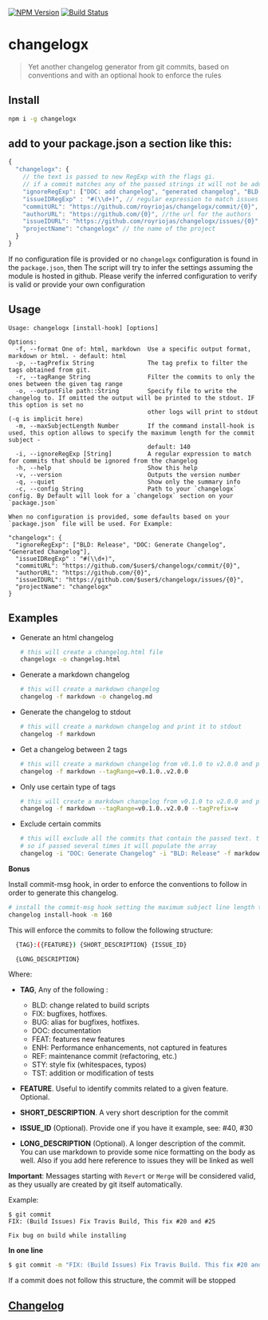 [![NPM Version](http://img.shields.io/npm/v/changelogx.svg?style=flat)](https://npmjs.org/package/changelogx)
[![Build Status](http://img.shields.io/travis/royriojas/changelogx.svg?style=flat)](https://travis-ci.org/royriojas/changelogx)

# changelogx
> Yet another changelog generator from git commits, based on conventions and with an optional hook to enforce the rules

## Install
```bash
npm i -g changelogx
```

## add to your package.json a section like this:
 
```javascript
{
  "changelogx": {
    // the text is passed to new RegExp with the flags gi.
    // if a commit matches any of the passed strings it will not be added to the final changelog
    "ignoreRegExp": ["DOC: add changelog", "generated changelog", "BLD: Release"],
    "issueIDRegExp" : "#(\\d+)", // regular expression to match issues found inside the changelog
    "commitURL": "https://github.com/royriojas/changelogx/commit/{0}", //the url for commits
    "authorURL": "https://github.com/{0}", //the url for the authors
    "issueIDURL": "https://github.com/royriojas/changelogx/issues/{0}", //the url for the issues
    "projectName": "changelogx" // the name of the project
  }
}
```

If no configuration file is provided or no `changelogx` configuration is found in the `package.json`, then
The script will try to infer the settings assuming the module is hosted in github. Please verify the inferred
configuration to verify is valid or provide your own configuration

## Usage
```
Usage: changelogx [install-hook] [options]

Options:
  -f, --format One of: html, markdown  Use a specific output format, markdown or html. - default: html
  -p, --tagPrefix String               The tag prefix to filter the tags obtained from git.
  -r, --tagRange String                Filter the commits to only the ones between the given tag range
  -o, --outputFile path::String        Specify file to write the changelog to. If omitted the output will be printed to the stdout. IF this option is set no
                                       other logs will print to stdout (-q is implicit here)
  -m, --maxSubjectLength Number        If the command install-hook is used, this option allows to specify the maximum length for the commit subject -
                                       default: 140
  -i, --ignoreRegExp [String]          A regular expression to match for commits that should be ignored from the changelog
  -h, --help                           Show this help
  -v, --version                        Outputs the version number
  -q, --quiet                          Show only the summary info
  -c, --config String                  Path to your `changelogx` config. By Default will look for a `changelogx` section on your `package.json`

When no configuration is provided, some defaults based on your `package.json` file will be used. For Example:

"changelogx": {
  "ignoreRegExp": ["BLD: Release", "DOC: Generate Changelog", "Generated Changelog"],
  "issueIDRegExp" : "#(\\d+)",
  "commitURL": "https://github.com/$user$/changelogx/commit/{0}",
  "authorURL": "https://github.com/{0}",
  "issueIDURL": "https://github.com/$user$/changelogx/issues/{0}",
  "projectName": "changelogx"
}
```

## Examples

- Generate an html changelog
  ```bash
  # this will create a changelog.html file
  changelogx -o changelog.html
  ```
- Generate a markdown changelog
  ```bash
  # this will create a markdown changelog
  changelog -f markdown -o changelog.md
  ```
- Generate the changelog to stdout
  ```bash
  # this will create a markdown changelog and print it to stdout
  changelog -f markdown
  ``` 
- Get a changelog between 2 tags
  ```bash
  # this will create a markdown changelog from v0.1.0 to v2.0.0 and print it to stdout
  changelog -f markdown --tagRange=v0.1.0..v2.0.0
  ```
- Only use certain type of tags
  ```bash
  # this will create a markdown changelog from v0.1.0 to v2.0.0 and print it to stdout ignoring other tags that don't start with `v`
  changelog -f markdown --tagRange=v0.1.0..v2.0.0 --tagPrefix=v
  ```
- Exclude certain commits
  ```bash
  # this will exclude all the commits that contain the passed text. the -i option is an array
  # so if passed several times it will populate the array
  changelog -i "DOC: Generate Changelog" -i "BLD: Release" -f markdown -o ./changelog.md
  ```

**Bonus**

Install commit-msg hook, in order to enforce the conventions to follow in order to generate this changelog.

```bash
# install the commit-msg hook setting the maximum subject line length to 160 characters
changelog install-hook -m 160
```

This will enforce the commits to follow the following structure:

```bash
  {TAG}:({FEATURE}) {SHORT_DESCRIPTION} {ISSUE_ID}

  {LONG_DESCRIPTION}
```

Where:
- **TAG**, Any of the following :
  - BLD: change related to build scripts
  - FIX: bugfixes, hotfixes.
  - BUG: alias for bugfixes, hotfixes.
  - DOC: documentation
  - FEAT: features new features
  - ENH: Performance enhancements, not captured in features
  - REF: maintenance commit (refactoring, etc.)
  - STY: style fix (whitespaces, typos)
  - TST: addition or modification of tests

- **FEATURE**. Useful to identify commits related to a given feature. Optional.
- **SHORT_DESCRIPTION**. A very short description for the commit
- **ISSUE_ID** (Optional). Provide one if you have it example, see: #40, #30
- **LONG_DESCRIPTION** (Optional). A longer description of the commit. You can use markdown
  to provide some nice formatting on the body as well. Also if you add here reference to 
  issues they will be linked as well

**Important**: Messages starting with `Revert` or `Merge` will be considered valid, as they usually
are created by git itself automatically.

Example:
```
$ git commit
FIX: (Build Issues) Fix Travis Build, This fix #20 and #25

Fix bug on build while installing
```
**In one line**
```bash
$ git commit -m "FIX: (Build Issues) Fix Travis Build. This fix #20 and #25"
```

If a commit does not follow this structure, the commit will be stopped

## [Changelog](./changelog.md)
